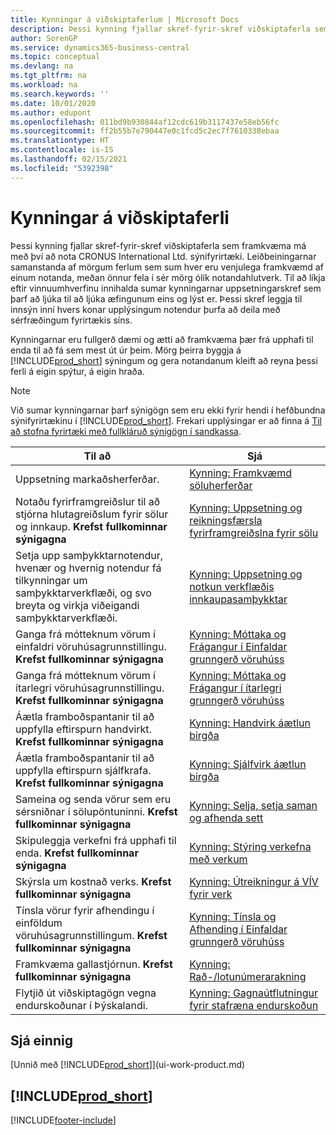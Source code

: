 ```yaml
---
title: Kynningar á viðskiptaferlum | Microsoft Docs
description: Þessi kynning fjallar skref-fyrir-skref viðskiptaferla sem framkvæma má með því að nota CRONUS International Ltd. sýnifyrirtæki.
author: SorenGP
ms.service: dynamics365-business-central
ms.topic: conceptual
ms.devlang: na
ms.tgt_pltfrm: na
ms.workload: na
ms.search.keywords: ''
ms.date: 10/01/2020
ms.author: edupont
ms.openlocfilehash: 011bd9b930844af12cdc619b3117437e58eb56fc
ms.sourcegitcommit: ff2b55b7e790447e0c1fcd5c2ec7f7610338ebaa
ms.translationtype: HT
ms.contentlocale: is-IS
ms.lasthandoff: 02/15/2021
ms.locfileid: "5392398"
---
```

# <a name="business-process-walkthroughs"></a>Kynningar á viðskiptaferli

Þessi kynning fjallar skref-fyrir-skref viðskiptaferla sem framkvæma má með því að nota CRONUS International Ltd. sýnifyrirtæki. Leiðbeiningarnar samanstanda af mörgum ferlum sem sum hver eru venjulega framkvæmd af einum notanda, meðan önnur fela í sér mörg ólík notandahlutverk. Til að líkja eftir vinnuumhverfinu innihalda sumar kynningarnar uppsetningarskref sem þarf að ljúka til að ljúka æfingunum eins og lýst er. Þessi skref leggja til innsýn inní hvers konar upplýsingum notendur þurfa að deila með sérfræðingum fyrirtækis síns.  

 Kynningarnar eru fullgerð dæmi og ætti að framkvæma þær frá upphafi til enda til að fá sem mest út úr þeim. Mörg þeirra byggja á [!INCLUDE[prod_short](includes/prod_short.md)] sýningum og gera notandanum kleift að reyna þessi ferli á eigin spýtur, á eigin hraða.  

> [!NOTE]
> Við sumar kynningarnar þarf sýnigögn sem eru ekki fyrir hendi í hefðbundna sýnifyrirtækinu í [!INCLUDE[prod_short](includes/prod_short.md)]. Frekari upplýsingar er að finna á [Til að stofna fyrirtæki með fullkláruð sýnigögn í sandkassa](across-how-create-sandbox-environment.md#to-create-a-company-with-complete-sample-data-in-a-sandbox).

|Til að|Sjá|  
|--------|---------|  
|Uppsetning markaðsherferðar.|[Kynning: Framkvæmd söluherferðar](walkthrough-conducting-a-sales-campaign.md)|  
|Notaðu fyrirframgreiðslur til að stjórna hlutagreiðslum fyrir sölur og innkaup. **Krefst fullkominnar sýnigagna** |[Kynning: Uppsetning og reikningsfærsla fyrirframgreiðslna fyrir sölu](walkthrough-setting-up-and-invoicing-sales-prepayments.md)|  
|Setja upp samþykktarnotendur, hvenær og hvernig notendur fá tilkynningar um samþykktarverkflæði, og svo breyta og virkja viðeigandi samþykktarverkflæði.|[Kynning: Uppsetning og notkun verkflæðis innkaupasamþykktar](walkthrough-setting-up-and-using-a-purchase-approval-workflow.md)|  
|Ganga frá mótteknum vörum í einfaldri vöruhúsagrunnstillingu. **Krefst fullkominnar sýnigagna**|[Kynning: Móttaka og Frágangur í Einfaldar grunngerð vöruhúss](walkthrough-receiving-and-putting-away-in-basic-warehousing.md)|  
|Ganga frá mótteknum vörum í ítarlegri vöruhúsagrunnstillingu. **Krefst fullkominnar sýnigagna**|[Kynning: Móttaka og Frágangur í ítarlegri grunngerð vöruhúss](walkthrough-receiving-and-putting-away-in-advanced-warehousing.md)|  
|Áætla framboðspantanir til að uppfylla eftirspurn handvirkt. **Krefst fullkominnar sýnigagna**|[Kynning: Handvirk áætlun birgða](walkthrough-planning-supplies-manually.md)|  
|Áætla framboðspantanir til að uppfylla eftirspurn sjálfkrafa. **Krefst fullkominnar sýnigagna**|[Kynning: Sjálfvirk áætlun birgða](walkthrough-planning-supplies-automatically.md)|  
|Sameina og senda vörur sem eru sérsniðnar í sölupöntuninni. **Krefst fullkominnar sýnigagna**|[Kynning: Selja, setja saman og afhenda sett](walkthrough-selling-assembling-and-shipping-kits.md)|  
|Skipuleggja verkefni frá upphafi til enda. **Krefst fullkominnar sýnigagna**|[Kynning: Stýring verkefna með verkum](walkthrough-managing-projects-with-jobs.md)|  
|Skýrsla um kostnað verks. **Krefst fullkominnar sýnigagna**|[Kynning: Útreikningur á VÍV fyrir verk](walkthrough-calculating-work-in-process-for-a-job.md)|  
|Tínsla vörur fyrir afhendingu í einföldum vöruhúsagrunnstillingum. **Krefst fullkominnar sýnigagna**|[Kynning: Tínsla og Afhending í Einfaldar grunngerð vöruhúss](walkthrough-picking-and-shipping-in-basic-warehousing.md)|  
|Framkvæma gallastjórnun. **Krefst fullkominnar sýnigagna**|[Kynning: Rað-/lotunúmerarakning](walkthrough-tracing-serial-lot-numbers.md)|
|Flytjið út viðskiptagögn vegna endurskoðunar í Þýskalandi.|[Kynning: Gagnaútflutningur fyrir stafræna endurskoðun](LocalFunctionality/Germany/walkthrough-exporting-data-for-a-digital-audit.md)|

## <a name="see-also"></a>Sjá einnig

[Unnið með [!INCLUDE[prod_short](includes/prod_short.md)]](ui-work-product.md)  

## [!INCLUDE[prod_short](includes/free_trial_md.md)]  


[!INCLUDE[footer-include](includes/footer-banner.md)]